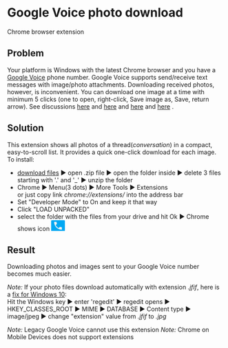 Google Voice photo download
=====================
Chrome browser extension

## Problem
Your platform is Windows with the latest Chrome browser and you have a [Google Voice](https://voice.google.com/messages) phone number.
Google Voice supports send/receive text messages with image/photo attachments. Downloading received photos, however, is inconvenient. You can download one image at a time with minimum 5 clicks (one to open, right-click, Save image as, Save, return arrow).
See discussions 
[here](https://productforums.google.com/forum/#!topic/voice/1jWD3JB9p-E) and
[here](https://productforums.google.com/forum/#!topic/voice/6AB1v7nryTY) and
[here](https://productforums.google.com/forum/#!topic/voice/o0SaZtTsXtk) and
[here](https://productforums.google.com/forum/#!topic/voice/O-R0duG2Xjo)
.


## Solution

This extension shows all photos of a thread(*conversation*) in a compact, easy-to-scroll list. It provides a quick one-click download for each image.
To install:
 * [download files](https://github.com/helgasoft/Chrome-Ext-Gvoice/archive/master.zip) ► open .zip file ►  open the folder inside ►  delete 3 files starting with '.' and '_' ►  unzip the folder
 * Chrome ►  Menu(3 dots) ►  More Tools ►  Extensions <br />
	or just copy link *chrome://extensions/* into the address bar
 * Set "Developer Mode" to On and keep it that way
 * Click "LOAD UNPACKED" 
 * select the folder with the files from your drive and hit Ok ► Chrome shows icon ![blue icon](gvoice.png?raw=true)

## Result

Downloading photos and images sent to your Google Voice number becomes much easier.

*Note:* If your photo files download automatically with extension *.jfif*, here is a [fix for Windows 10](https://www.cnet.com/forums/discussions/jpeg-to-jfif-automatically-help):
<br />Hit the Windows key ►  enter 'regedit' ►  regedit opens ►  HKEY_CLASSES_ROOT ►  MIME ►  DATABASE ►  Content type ►  image/jpeg ►  change "extension" value from *.jfif* to *.jpg*

*Note:* Legacy Google Voice cannot use this extension
*Note:* Chrome on Mobile Devices does not support extensions

&emsp;
